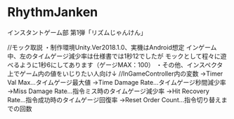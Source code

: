 # RhythmJanken
インスタントゲーム部 第1弾「リズムじゃんけん」

//モック取説
・制作環境Unity.Ver2018.1.0、実機はAndroid想定
インゲーム中、左のタイムゲージ減少率は仕様書では1秒12でしたが
モックとして程々に遊べるように1秒6にしてあります（ゲージMAX：100）
・その他、インスペクタ上でゲーム内の値をいじりたい人向け↓
//InGameController内の変数
→Timer Val Max…タイムゲージ最大値
→Time Damage Rate…タイムゲージ秒間減少率
→Miss Damage Rate…指令ミス時のタイムゲージ減少率
→Hit Recovery Rate…指令成功時のタイムゲージ回復率
→Reset Order Count…指令切り替えまでの回数


